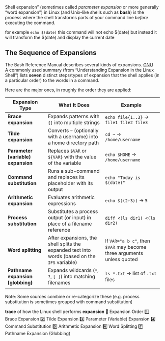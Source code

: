 Shell expansion” (sometimes called _parameter expansion_ or more generally “word expansion”) in Linux (and Unix-like shells such as **bash**) is the process where the shell transforms parts of your command line _before_ executing the command.

for example 
`echo $(date)`
this command will not echo $(date) but instead it will transform the $(date) and display the current date 

## The Sequence of Expansions

The Bash Reference Manual describes several kinds of expansions. [GNU](https://www.gnu.org/s/bash/manual/html_node/Shell-Expansions.html?utm_source=chatgpt.com)  
A commonly used summary (from “Understanding Expansion in the Linux Shell”) lists **seven** distinct steps/types of expansion that the shell applies (in a particular order) to the words in a command. 

Here are the major ones, in roughly the order they are applied:

| Expansion Type                     | What It Does                                                                                  | Example                                                                |
| ---------------------------------- | --------------------------------------------------------------------------------------------- | ---------------------------------------------------------------------- |
| **Brace expansion**                | Expands patterns with `{}` into multiple strings                                              | `echo file{1..3}` → `file1 file2 file3`                                |
| **Tilde expansion**                | Converts `~` (optionally with a username) into a home directory path                          | `cd ~` → `/home/username`                                              |
| **Parameter (variable) expansion** | Replaces `$VAR` or `${VAR}` with the value of the variable                                    | `echo $HOME` → `/home/username`                                        |
| **Command substitution**           | Runs a sub-command and replaces its placeholder with its output                               | `echo "Today is $(date)"`                                              |
| **Arithmetic expansion**           | Evaluates arithmetic expressions                                                              | `echo $((2+3))` → `5`                                                  |
| **Process substitution**           | Substitutes a process output (or input) in place of a filename reference                      | `diff <(ls dir1) <(ls dir2)`                                           |
| **Word splitting**                 | After expansions, the shell splits the expanded text into words (based on the `IFS` variable) | If `VAR="a b c"`, then `$VAR` may become three arguments unless quoted |
| **Pathname expansion (globbing)**  | Expands wildcards (`*`, `?`, `[ ]`) into matching filenames                                   | `ls *.txt` → list of `.txt` files                                      |
|                                    |                                                                                               |                                                                        |

Note: Some sources combine or re-categorize these (e.g. process substitution is sometimes grouped with command substitution)


**trace** of how the Linux shell performs **expansion** 
🧩 Expansion Order
1️⃣ Brace Expansion
2️⃣ Tilde Expansion
3️⃣ Parameter (Variable) Expansion
4️⃣ Command Substitution
5️⃣ Arithmetic Expansion 
6️⃣ Word Splitting
7️⃣ Pathname Expansion (Globbing)